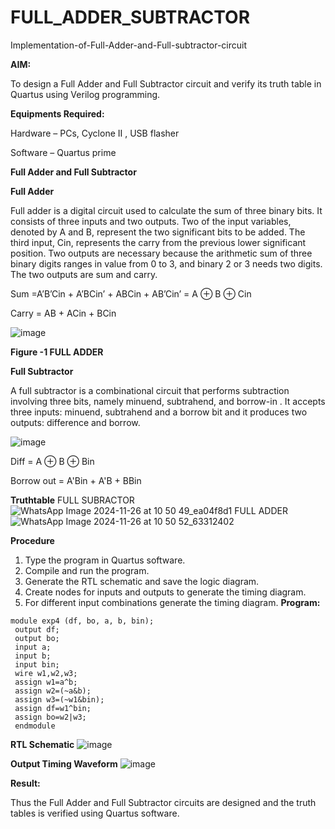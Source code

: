 # FULL_ADDER_SUBTRACTOR

Implementation-of-Full-Adder-and-Full-subtractor-circuit

**AIM:**

To design a Full Adder and Full Subtractor circuit and verify its truth table in Quartus using Verilog programming.

**Equipments Required:**

Hardware – PCs, Cyclone II , USB flasher

Software – Quartus prime

**Full Adder and Full Subtractor**

**Full Adder**

Full adder is a digital circuit used to calculate the sum of three binary bits. It consists of three inputs and two outputs. Two of the input variables, denoted by A and B, represent the two significant bits to be added. The third input, Cin, represents the carry from the previous lower significant position. Two outputs are necessary because the arithmetic sum of three binary digits ranges in value from 0 to 3, and binary 2 or 3 needs two digits. The two outputs are sum and carry.

Sum =A’B’Cin + A’BCin’ + ABCin + AB’Cin’ = A ⊕ B ⊕ Cin 

Carry = AB + ACin + BCin

![image](https://github.com/naavaneetha/FULL_ADDER_SUBTRACTOR/assets/154305477/0f30ba51-5ffb-4198-845f-18e054f675e7)

**Figure -1 FULL ADDER**

**Full Subtractor**

A full subtractor is a combinational circuit that performs subtraction involving three bits, namely minuend, subtrahend, and borrow-in . It accepts three inputs: minuend, subtrahend and a borrow bit and it produces two outputs: difference and borrow.

![image](https://github.com/naavaneetha/FULL_ADDER_SUBTRACTOR/assets/154305477/02b24f51-ab51-4304-9ad6-7b81ffc1ead5)

Diff = A ⊕ B ⊕ Bin 

Borrow out = A'Bin + A'B + BBin

**Truthtable**
FULL SUBRACTOR
![WhatsApp Image 2024-11-26 at 10 50 49_ea04f8d1](https://github.com/user-attachments/assets/70a803b8-8b8d-4ce6-9d57-9e08b6e2a2d4)
FULL ADDER
![WhatsApp Image 2024-11-26 at 10 50 52_63312402](https://github.com/user-attachments/assets/365c4857-c8f9-4907-a9fa-f9a54637816d)


**Procedure**
1. Type the program in Quartus software.
 2. Compile and run the program.
 3. Generate the RTL schematic and save the logic diagram.
4. Create nodes for inputs and outputs to generate the timing diagram.
 5. For different input combinations generate the timing diagram.
**Program:**
```
module exp4 (df, bo, a, b, bin);
 output df;
 output bo;
 input a;
 input b;
 input bin;
 wire w1,w2,w3;
 assign w1=a^b;
 assign w2=(~a&b); 
 assign w3=(~w1&bin);
 assign df=w1^bin;
 assign bo=w2|w3;
 endmodule
```

**RTL Schematic**
![image](https://github.com/user-attachments/assets/86a3d5e7-5558-4b96-8bf3-083086aee8d7)


**Output Timing Waveform**
![image](https://github.com/user-attachments/assets/4dd4bb36-be00-4f4f-9c77-eb94b876e87f)

**Result:**

Thus the Full Adder and Full Subtractor circuits are designed and the truth tables is verified using Quartus software.



